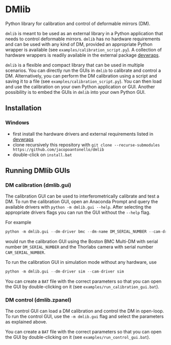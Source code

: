 # DMlib
Python library for calibration and control of deformable mirrors (DM).

`dmlib` is meant to be used as an external library in a Python application that needs to control deformable mirrors. `dmlib` has no hardware requirements and can be used with any kind of DM, provided an appropriate Python wrapper is available (see `examples/calibration_script.py`). A collection of hardware wrappers is readily available in the external package [devwraps](https://github.com/jacopoantonello/devwraps).

`dmlib` is a flexible and compact library that can be used in multiple scenarios. You can directly run the GUIs in `dmlib` to calibrate and control a DM. Alternatively, you can perform the DM calibration using a script and saving it to a file (see `examples/calibration_script.py`). You can then load and use the calibration on your own Python application or GUI. Another possibility is to embed the GUIs in `dmlib` into your own Python GUI.

## Installation
### Windows
* first install the hardware drivers and external requirements listed in [devwraps](https://github.com/jacopoantonello/devwraps)
* clone recursively this repository with `git clone --recurse-submodules https://github.com/jacopoantonello/dmlib`
* double-click on `install.bat`

## Running DMlib GUIs
### DM calibration (dmlib.gui)
The calibration GUI can be used to interferometrically calibrate and test a DM. To run the calibration GUI, open an Anaconda Prompt and query the available drivers with `python -m dmlib.gui --help`. After selecting the appropriate drivers flags you can run the GUI without the `--help` flag.

For example
```python
python -m dmlib.gui --dm-driver bmc --dm-name DM_SERIAL_NUMBER --cam-driver thorcam --cam-name CAM_SERIAL_NUMBER
```
would run the calibration GUI using the Boston BMC Multi-DM with serial number `DM_SERIAL_NUMBER` and the Thorlabs camera with serial number `CAM_SERIAL_NUMBER`.

To run the calibration GUI in simulation mode without any hardware, use
```python
python -m dmlib.gui --dm-driver sim --cam-driver sim
```

You can create a `BAT` file with the correct parameters so that you can open the GUI by double-clicking on it (see `examples/run_calibration_gui.bat`).

### DM control (dmlib.zpanel)
The control GUI can load a DM calibration and control the DM in open-loop. To run the control GUI, use the `-m dmlib.gui` flag and select the parameters as explained above.

You can create a `BAT` file with the correct parameters so that you can open the GUI by double-clicking on it (see `examples/run_control_gui.bat`).
